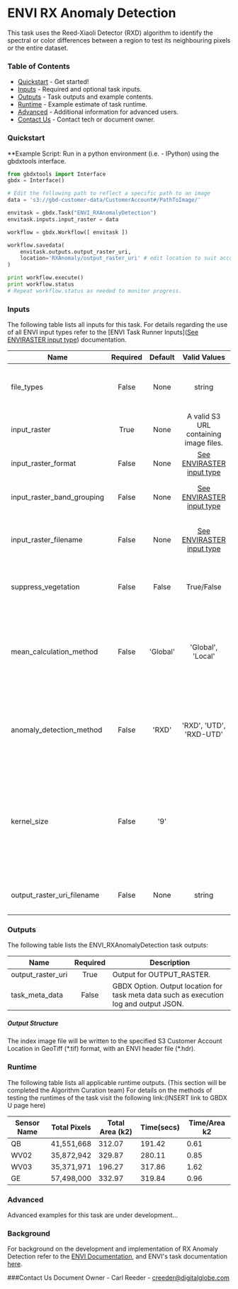 # ENVI RX Anomaly Detection 

This task uses the Reed-Xiaoli Detector (RXD) algorithm to identify the spectral or color differences between a region to test its neighbouring pixels or the entire dataset.

### Table of Contents

- [Quickstart](#quickstart) - Get started!
- [Inputs](#inputs) - Required and optional task inputs.
- [Outputs](#outputs) - Task outputs and example contents.
- [Runtime](#runtime) - Example estimate of task runtime.
- [Advanced](#advanced) - Additional information for advanced users.
- [Contact Us](#contact-us) - Contact tech or document owner.

### Quickstart

**Example Script: Run in a python environment (i.e. - IPython) using the gbdxtools interface.

```python
from gbdxtools import Interface
gbdx = Interface()

# Edit the following path to reflect a specific path to an image
data = 's3://gbd-customer-data/CustomerAccount#/PathToImage/'

envitask = gbdx.Task("ENVI_RXAnomalyDetection")
envitask.inputs.input_raster = data

workflow = gbdx.Workflow([ envitask ])

workflow.savedata(
    envitask.outputs.output_raster_uri, 
    location='RXAnomaly/output_raster_uri' # edit location to suit account
)

print workflow.execute()
print workflow.status
# Repeat workflow.status as needed to monitor progress.
```

### Inputs
The following table lists all inputs for this task. For details regarding the use of all ENVI input types refer to the [ENVI Task Runner Inputs]([See ENVIRASTER input type](https://github.com/TDG-Platform/docs/blob/master/ENVI_Task_Runner_Inputs.md)) documentation.

| Name                       | Required | Default  |               Valid Values               | Description                              |
| -------------------------- | :------: | :------: | :--------------------------------------: | ---------------------------------------- |
| file_types                 |  False   |   None   |                  string                  | GBDX Option. Comma separated list of permitted file type extensions. Use this to filter input files -- Value Type: STRING |
| input_raster               |   True   |   None   |  A valid S3 URL containing image files.  | Specify a raster from which to run the task. -- Value Type: ENVIRASTER |
| input_raster_format        |  False   |   None   | [See ENVIRASTER input type](https://github.com/TDG-Platform/docs/blob/master/ENVI_Task_Runner_Inputs.md) | Provide the format of the image, for example: landsat-8. -- Value Type: STRING |
| input_raster_band_grouping |  False   |   None   | [See ENVIRASTER input type](https://github.com/TDG-Platform/docs/blob/master/ENVI_Task_Runner_Inputs.md) | Provide the name of the band grouping to be used in the task, ie - panchromatic. -- Value Type: STRING |
| input_raster_filename      |  False   |   None   | [See ENVIRASTER input type](https://github.com/TDG-Platform/docs/blob/master/ENVI_Task_Runner_Inputs.md) | Provide the explicit relative raster filename that ENVI will open. This overrides any file lookup in the task runner. -- Value Type: STRING |
| suppress_vegetation        |  False   |  False   |                True/False                | Set this property to true to suppress vegetation anomalies in the RXD results. The options are true or false (default). -- Value Type: BOOL |
| mean_calculation_method    |  False   | 'Global' |            'Global', 'Local'             | Specify one of the values from the CHOICE_LIST, indicating which mean calculation method to use.  Global: Derive the mean spectrum from the full dataset, Local: Derive the mean spectrum from the KERNEL_SIZE around a given pixel.  -- Value Type: STRING |
| anomaly_detection_method   |  False   |  'RXD'   |         'RXD', 'UTD', 'RXD-UTD'          | Specify one of the values from the CHOICE_LIST, indicating which method to use. RXD: Standard RXD algorithm, UTD: Uniform Target Detector algorithm, RXD-UTD: Hybrid of the RXD and UTD algorithms. -- Value Type: STRING |
| kernel_size                |  False   |   '9'    |                                          | Specify the kernel size in pixels, around a given pixel that will be used to create a mean spectrum.  Use an odd number. The minimum value is 3, and the maximum value is (number of columns - 1) less than (number of rows - 1).  Specify KERNEL_SIZE only when using the 'Local' option for MEAN_CALCULATION_METHOD. -- Value Type: UINT |
| output_raster_uri_filename |  False   |   None   |                  string                  | Specify a string with the fully-qualified path and filename for OUTPUT_RASTER. -- Value Type: STRING |

### 




### Outputs

The following table lists the ENVI_RXAnomalyDetection task outputs:

| Name              | Required | Description                              |
| ----------------- | :------: | ---------------------------------------- |
| output_raster_uri |   True   | Output for OUTPUT_RASTER.                |
| task_meta_data    |  False   | GBDX Option. Output location for task meta data such as execution log and output JSON. |

##### Output Structure

The index image file will be written to the specified S3 Customer Account Location in GeoTiff (\*.tif) format, with an ENVI header file (\*.hdr).



### Runtime

The following table lists all applicable runtime outputs. (This section will be completed the Algorithm Curation team)
For details on the methods of testing the runtimes of the task visit the following link:(INSERT link to GBDX U page here)

| Sensor Name | Total Pixels | Total Area (k2) | Time(secs) | Time/Area k2 |
| ----------- | :----------: | --------------- | ---------- | ------------ |
| QB          |  41,551,668  | 312.07          | 191.42     | 0.61         |
| WV02        |  35,872,942  | 329.87          | 280.11     | 0.85         |
| WV03        |  35,371,971  | 196.27          | 317.86     | 1.62         |
| GE          |  57,498,000  | 332.97          | 319.84     | 0.96         |

### 

### Advanced

Advanced examples for this task are under development...



### Background


For background on the development and implementation of RX Anomaly Detection refer to the [ENVI Documentation](https://www.harrisgeospatial.com/docs/rxanomalydetection.html), and ENVI's task documentation [here](https://www.harrisgeospatial.com/docs/ENVIRXAnomalyDetectionTask.html).

###Contact Us
Document Owner - Carl Reeder - creeder@digitalglobe.com
